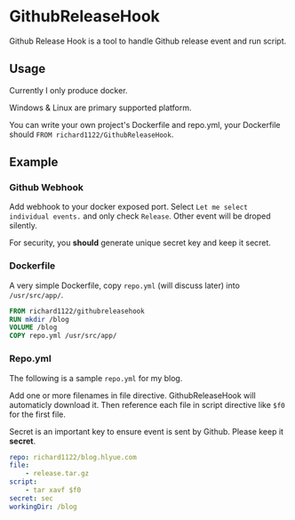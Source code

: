 # GithubReleaseHook
Github Release Hook is a tool to handle Github release event and run script.

## Usage

Currently I only produce docker.

Windows & Linux are primary supported platform.

You can write your own project's Dockerfile and repo.yml, your Dockerfile should `FROM richard1122/GithubReleaseHook`.

## Example

### Github Webhook

Add webhook to your docker exposed port. Select `Let me select individual events.` and only check `Release`. Other event will be droped silently.

For security, you **should** generate unique secret key and keep it secret.

### Dockerfile

A very simple Dockerfile, copy `repo.yml` (will discuss later) into `/usr/src/app/`.

```Dockerfile
FROM richard1122/githubreleasehook
RUN mkdir /blog
VOLUME /blog
COPY repo.yml /usr/src/app/
```

### Repo.yml

The following is a sample `repo.yml` for my blog.

Add one or more filenames in file directive. GithubReleaseHook will automaticly download it. Then reference each file in script directive like `$f0` for the first file.

Secret is an important key to ensure event is sent by Github. Please keep it **secret**.

```YAML
repo: richard1122/blog.hlyue.com
file:
    - release.tar.gz
script:
    - tar xavf $f0
secret: sec
workingDir: /blog
```